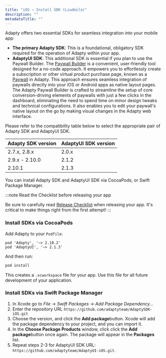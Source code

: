 ```yaml
---
title: "iOS – Install SDK (Liudmila)"
description: ""
metadataTitle: ""
---
```


Adapty offers two essential SDKs for seamless integration into your mobile app:

- **The primary Adapty SDK**: This is a foundational, obligatory SDK required for the operation of Adapty within your app.
- **AdaptyUI SDK**: This additional SDK is essential if you plan to use the Paywall Builder. The [Paywall Builder](paywall-builder-getting-started) is a convenient, user-friendly tool designed for a no-code approach. It empowers you to effortlessly create a subscription or other virtual product purchase page, known as a [Paywall](paywalls) in Adapty. This approach ensures seamless integration of paywalls directly into your iOS or Android apps as native layout pages.  
  The Adapty Paywall Builder is crafted to streamline the setup of core conversion-driving elements of paywalls with just a few clicks in the dashboard, eliminating the need to spend time on minor design tweaks and technical configurations. It also enables you to edit your paywall's native layout on the go by making visual changes in the Adapty web interface.  

Please refer to the compatibility table below to select the appropriate pair of Adapty SDK and AdaptyUI SDK.

| Adapty SDK version | AdaptyUI SDK version |
| :----------------- | :------------------- |
| 2.7.x, 2.8.x       | 2.0.x                |
| 2.9.x - 2.10.0     | 2.1.2                |
| 2.10.1             | 2.1.3                |

You can install Adapty SDK and AdaptyUI SDK via CocoaPods, or Swift Package Manager.

:::note
Read the Checklist before releasing your app

Be sure to carefully read [Release Checklist](release-checklist) when releasing your app. It's critical to make things right from the first attempt!
:::

### Install SDKs via CocoaPods

Add Adapty to your `Podfile`:

```shell title="Podfile"
pod 'Adapty', '~> 2.10.2'
pod 'AdaptyUI', '~> 2.1.3'
```

And then run:

```sh title="Shell"
pod install
```

This creates a `.xcworkspace` file for your app. Use this file for all future development of your application.

### Install SDKs via Swift Package Manager

1. In Xcode go to _File_ -> _Swift Packages_ -> _Add Package Dependency..._
2. Enter the repository URL `https://github.com/adaptyteam/AdaptySDK-iOS.git`
3. Choose the version, and click the **Add package**button. Xcode will add the package dependency to your project, and you can import it.
4. In the **Choose Package Products** window, click click the **Add package**button once again. The package will appear in the **Packages** list. 
5. Repeat steps 2-3 for AdaptyUI SDK URL: `https://github.com/adaptyteam/AdaptyUI-iOS.git`.